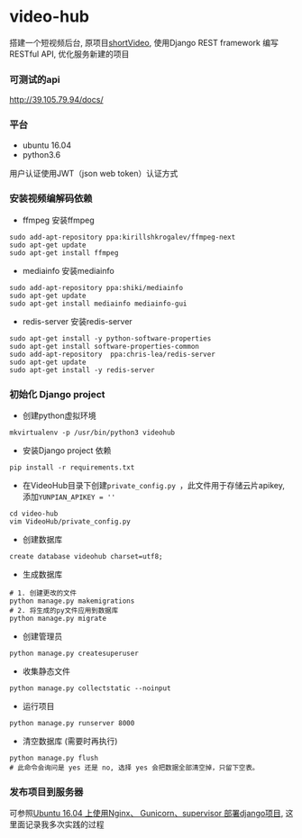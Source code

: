 # video-hub
搭建一个短视频后台, 原项目[shortVideo](https://github.com/tuxi/shortvideo), 使用Django REST framework 编写 RESTful API, 优化服务新建的项目

### 可测试的api
http://39.105.79.94/docs/

### 平台
- ubuntu 16.04
- python3.6

用户认证使用JWT（json web token）认证方式

### 安装视频编解码依赖

- ffmpeg 安装ffmpeg
```
sudo add-apt-repository ppa:kirillshkrogalev/ffmpeg-next
sudo apt-get update
sudo apt-get install ffmpeg
```

- mediainfo 安装mediainfo
```
sudo add-apt-repository ppa:shiki/mediainfo
sudo apt-get update
sudo apt-get install mediainfo mediainfo-gui
```

- redis-server 安装redis-server
```
sudo apt-get install -y python-software-properties
sudo apt-get install software-properties-common
sudo add-apt-repository  ppa:chris-lea/redis-server
sudo apt-get update
sudo apt-get install -y redis-server
```

### 初始化 Django project

- 创建python虚拟环境
```angular2html
mkvirtualenv -p /usr/bin/python3 videohub
```

- 安装Django project 依赖
```
pip install -r requirements.txt
```

- 在VideoHub目录下创建`private_config.py `，此文件用于存储云片apikey, 添加`YUNPIAN_APIKEY = ''`
```
cd video-hub
vim VideoHub/private_config.py
```

- 创建数据库
```angular2html
create database videohub charset=utf8;
```
- 生成数据库
```
# 1. 创建更改的文件
python manage.py makemigrations
# 2. 将生成的py文件应用到数据库
python manage.py migrate
```

- 创建管理员
```
python manage.py createsuperuser
```

- 收集静态文件
```
python manage.py collectstatic --noinput
```

- 运行项目
```
python manage.py runserver 8000
```

- 清空数据库 (需要时再执行)
```
python manage.py flush
# 此命令会询问是 yes 还是 no, 选择 yes 会把数据全部清空掉，只留下空表。
```

### 发布项目到服务器
可参照[Ubuntu 16.04 上使用Nginx、 Gunicorn、supervisor 部署django项目](https://objc.com/article/1), 这里面记录我多次实践的过程
